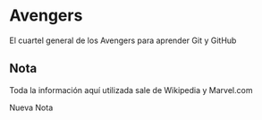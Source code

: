 # Avengers

El cuartel general de los Avengers para aprender Git y GitHub

## Nota
Toda la información aquí utilizada sale de Wikipedia y Marvel.com

Nueva Nota